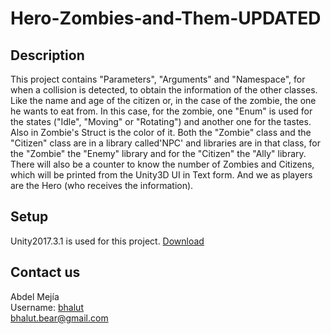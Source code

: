 # Hero-Zombies-and-Them-UPDATED

## Description
This project contains "Parameters", "Arguments" and "Namespace", for when a collision is detected, to obtain the information of the other classes.
Like the name and age of the citizen or, in the case of the zombie, the one he wants to eat from. In this case, for the zombie, one "Enum" is used for the states ("Idle", "Moving" or "Rotating") and another one for the tastes. Also in Zombie's Struct is the color of it.
Both the "Zombie" class and the "Citizen" class are in a library called'NPC' and libraries are in that class, for the "Zombie" the "Enemy" library and for the "Citizen" the "Ally" library.
There will also be a counter to know the number of Zombies and Citizens, which will be printed from the Unity3D UI in Text form.
And we as players are the Hero (who receives the information).

## Setup
Unity2017.3.1 is used for this project. [Download](https://unity3d.com/es/get-unity/download/archive?_ga=2.153390200.1940527209.1522794485-350918595.1522794485)

## Contact us
Abdel Mejía <br/>
Username: [bhalut](https://github.com/bhalut) <br/>
<bhalut.bear@gmail.com>
